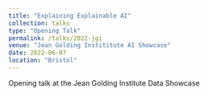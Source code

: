 ```yaml
---
title: "Explaining Explainable AI"
collection: talks
type: "Opening Talk"
permalink: /talks/2022-jgi
venue: "Jean Golding Instititute AI Showcase"
date: 2022-06-07
location: "Bristol"
---
```


Opening talk at the Jean Golding Institute Data Showcase
